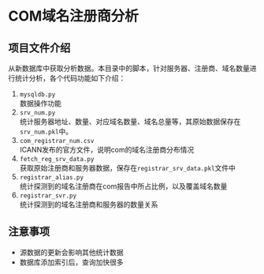 # COM域名注册商分析


## 项目文件介绍
从新数据库中获取分析数据。本目录中的脚本，针对服务器、注册商、域名数量进行统计分析，各个代码功能如下介绍：

1. `mysqldb.py`  
数据操作功能
2. `srv_num.py`  
统计服务器地址、数量、对应域名数量、域名总量等，其原始数据保存在`srv_num.pkl`中。
3. `com_registrar_num.csv`  
ICANN发布的官方文件，说明com的域名注册商分布情况
4. `fetch_reg_srv_data.py`  
获取原始注册商和服务器数据，保存在`registrar_srv_data.pkl`文件中
5. `registrar_alias.py`  
统计探测到的域名注册商在com报告中所占比例，以及覆盖域名数量
6. `registrar_svr.py`  
统计探测到的域名注册商和服务器的数量关系



## 注意事项

* 源数据的更新会影响其他统计数据
* 数据库添加索引后，查询加快很多

